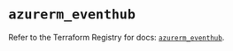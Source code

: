 # `azurerm_eventhub`

Refer to the Terraform Registry for docs: [`azurerm_eventhub`](https://registry.terraform.io/providers/hashicorp/azurerm/3.114.0/docs/resources/eventhub).
